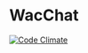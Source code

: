 WacChat
=======
[![Code Climate](https://codeclimate.com/github/frbl/WacChat/badges/gpa.svg)](https://codeclimate.com/github/frbl/WacChat)
